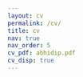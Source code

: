 ```yaml
---
layout: cv
permalink: /cv/
title: cv
nav: true
nav_order: 5
cv_pdf: abhidip.pdf
cv_disp: true
---
```

